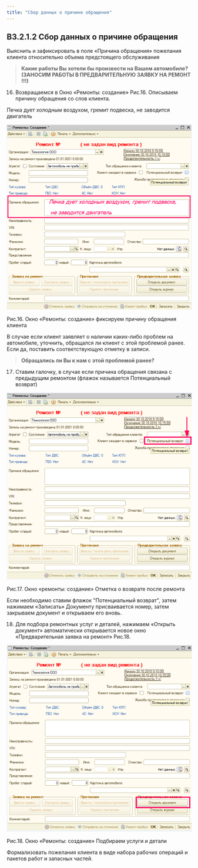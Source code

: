 ```yaml
---
title: "Сбор данных о причине обращения"
---
```


## В3.2.1.2 Сбор данных о причине обращения

Выяснить и зафиксировать в поле «Причина обращения» пожелания клиента относительно объема предстоящего обслуживания

> **Какие работы Вы хотели бы произвести на Вашем автомобиле? (ЗАНОСИМ РАБОТЫ В ПРЕДВАРИТЕЛЬНУЮ ЗАЯВКУ НА РЕМОНТ !!!)**

16. Возвращаемся в Окно «Ремонты: создание» Рис.16. Описываем причину обращения со слов клиента.

Печка дует холодным воздухом, гремит подвеска, не заводится двигатель

![](notesorg/_attach/Pasted%20image%2020221123081730.png)

Рис.16. Окно «Ремонты: создание» фиксируем причину обращения клиента

В случае если клиент заявляет о наличии каких-либо проблем на автомобиле, уточнить, обращался ли клиент с этой проблемой ранее. Если да, поставить соответствующую отметку в записи.

> **Обращались ли Вы к нам с этой проблемой ранее?**

17. Ставим галочку, в случае если причина обращения связана с предыдущим ремонтом (флажок называется Потенциальный возврат)

![](notesorg/_attach/Pasted%20image%2020221123082619.png)
 
  Рис.17. Окно «ремонты: создание» Отметка о возврате после ремонта

  Если необходимо ставим флажок "Потенциальный возврат", затем нажимаем «Записать» Документу присваивается номер, затем закрываем документ и открываем его вновь.
  
18. Для подбора ремонтных услуг и деталей, нажимаем «Открыть документ» автоматически открывается новое окно «Предварительная заявка на ремонт» Рис.18.

![](notesorg/_attach/Pasted%20image%2020221123084247.png)

Рис.18. Окно «Ремонты: создание» Подбираем услуги и детали

Формализовать пожелания клиента в виде набора рабочих операций и пакетов работ и запасных частей.
